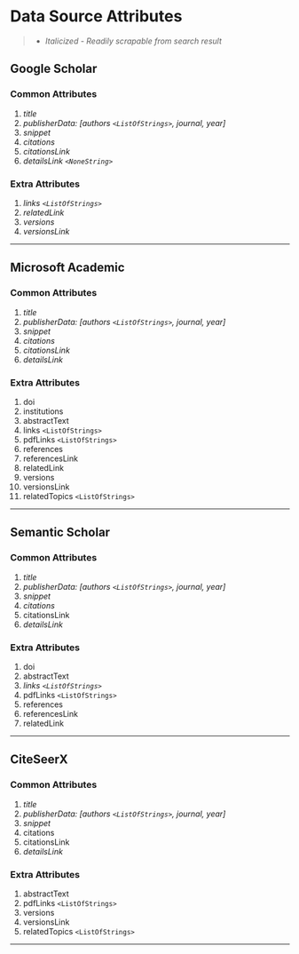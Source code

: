 # **Data Source Attributes**

> - *Italicized - Readily scrapable from search result*

## **Google Scholar**

### Common Attributes

1) *title*  
2) *publisherData: [authors  `<ListOfStrings>`, journal, year]*  
3) *snippet*  
4) *citations*  
5) *citationsLink*
6) *detailsLink  `<NoneString>`*  

### Extra Attributes

1) *links  `<ListOfStrings>`*  
2) *relatedLink*  
3) *versions*  
4) *versionsLink*  

---

## **Microsoft Academic**

### Common Attributes

1) *title*  
2) *publisherData: [authors  `<ListOfStrings>`, journal, year]*  
3) *snippet*  
4) *citations*  
5) *citationsLink*
6) *detailsLink*  

### Extra Attributes

1) doi  
2) institutions  
3) abstractText  
4) links  `<ListOfStrings>`  
5) pdfLinks  `<ListOfStrings>`  
6) references  
7) referencesLink  
8) relatedLink  
9) versions  
10) versionsLink  
11) relatedTopics `<ListOfStrings>`

---  

## **Semantic Scholar**

### Common Attributes

1) *title*  
2) *publisherData: [authors  `<ListOfStrings>`, journal, year]*  
3) *snippet*  
4) *citations*  
5) citationsLink
6) *detailsLink*  

### Extra Attributes

1) doi  
2) abstractText  
3) *links  `<ListOfStrings>`*  
4) pdfLinks  `<ListOfStrings>`  
5) references  
6) referencesLink  
7) relatedLink  

---

## **CiteSeerX**

### Common Attributes

1) *title*  
2) *publisherData: [authors  `<ListOfStrings>`, journal, year]*  
3) *snippet*  
4) citations  
5) citationsLink
6) *detailsLink*  

### Extra Attributes

1) abstractText  
2) pdfLinks  `<ListOfStrings>`
3) versions  
4) versionsLink  
5) relatedTopics `<ListOfStrings>`

---
